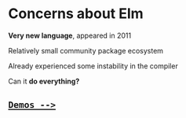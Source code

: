 <html>
<head>
  <title>The Bad</title>
  <link rel="stylesheet" href="main.css"></link>
</head>

<body>

<div class="page">


# Concerns about Elm

**Very new language**, appeared in 2011

Relatively small community package ecosystem

Already experienced some instability in the compiler

Can it **do everything?**

## [```Demos -->```](index.html)

</div>

</body>
</html>
